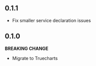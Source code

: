 ## 0.1.1

- Fix smaller service declaration issues

## 0.1.0

**BREAKING CHANGE**

- Migrate to Truecharts
